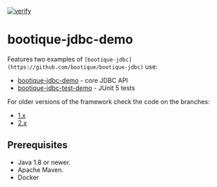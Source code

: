 [![verify](https://github.com/bootique-examples/bootique-jdbc-demo/actions/workflows/verify.yml/badge.svg)](https://github.com/bootique-examples/bootique-jdbc-demo/actions/workflows/verify.yml)

# bootique-jdbc-demo

Features two examples of `[bootique-jdbc](https://github.com/bootique/bootique-jdbc)` use:

* [bootique-jdbc-demo](https://github.com/bootique-examples/bootique-jdbc-demo/tree/master/bootique-jdbc-demo) - core JDBC API
* [bootique-jdbc-test-demo](https://github.com/bootique-examples/bootique-jdbc-demo/tree/master/bootique-jdbc-test-demo) - JUnit 5 tests
   
For older versions of the framework check the code on the branches:

* [1.x](https://github.com/bootique-examples/bootique-jdbc-demo/tree/1.x)
* [2.x](https://github.com/bootique-examples/bootique-jdbc-demo/tree/2.x)

## Prerequisites

* Java 1.8 or newer.
* Apache Maven.
* Docker
